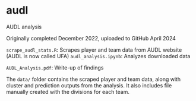 # audl
AUDL analysis

Originally completed December 2022, uploaded to GitHub April 2024

`scrape_audl_stats.R`: Scrapes player and team data from AUDL website (AUDL is now called UFA)
`audl_analysis.ipynb`: Analyzes downloaded data

`AUDL_Analysis.pdf`: Write-up of findings

The `data/` folder contains the scraped player and team data, along with cluster and prediction outputs from the analysis. It also includes file manually created with the divisions for each team.
